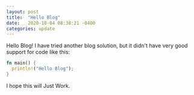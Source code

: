 ```yaml
---
layout: post
title:  "Hello Blog"
date:   2020-10-04 08:38:21 -0400
categories: update
---
```


Hello Blog! I have tried another blog solution, but it didn't have very good support for code like this:

```rust
fn main() {
  println!("Hello Blog");
}
```

I hope this will Just Work.
